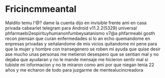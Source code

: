 # Fricincmmeantal
Maldito 
temu l'@?
dame la cuenta dijo en invisible frente ami en casa privada cabearlet
telegram para Android v11.2.2(5329) universal phfarmaebi2espirituyhumanonfumbeysatanismo v7@a phfarmeabi gosth recon piensan que curan enfermedades si lo an echo quemandome en enpresas privadas y señalandome de mis vicios quitandome mi pene para que la mujer y hombre con transegenero se roben mi ayuda que quise desir ase mucho unas personas me metieron desespero que se sentian mal y no dejaba que ayudaran y no le mande mensaje me hicieron sentir mal si tubiste mi informacion y no te miraron como ami por que niegan tenia 22 años y me echaron de todo para juzgarme de mentealucincreadora

